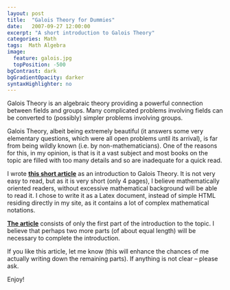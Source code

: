 ```yaml
---
layout: post
title:  "Galois Theory for Dummies"
date:   2007-09-27 12:00:00
excerpt: "A short introduction to Galois Theory"
categories: Math
tags:  Math Algebra
image:
  feature: galois.jpg
  topPosition: -500
bgContrast: dark
bgGradientOpacity: darker
syntaxHighlighter: no
---
```

Galois Theory is an algebraic theory providing a powerful connection between fields and groups. Many complicated problems involving fields can be converted to (possibly) simpler problems involving groups.

Galois Theory, albeit being extremely beautiful (it answers some very elementary questions, which were all open problems until its arrival), is far from being wildly known (i.e. by non-mathematicians). One of the reasons for this, in my opinion, is that is it a vast subject and most books on the topic are filled with too many details and so are inadequate for a quick read.

I wrote **[this short article](/assets/galois.pdf)** as an introduction to Galois Theory. It is not very easy to read, but as it is very short (only 4 pages), I believe mathematically oriented readers, without excessive mathematical background will be able to read it. I chose to write it as a Latex document, instead of simple HTML residing directly in my site, as it contains a lot of complex mathematical notations.

**[The article](/assets/galois.pdf)** consists of only the first part of the introduction to the topic. I believe that perhaps two more parts (of about equal length) will be necessary to complete the introduction.

If you like this article, let me know (this will enhance the chances of me actually writing down the remaining parts). If anything is not clear – please ask.

Enjoy!


